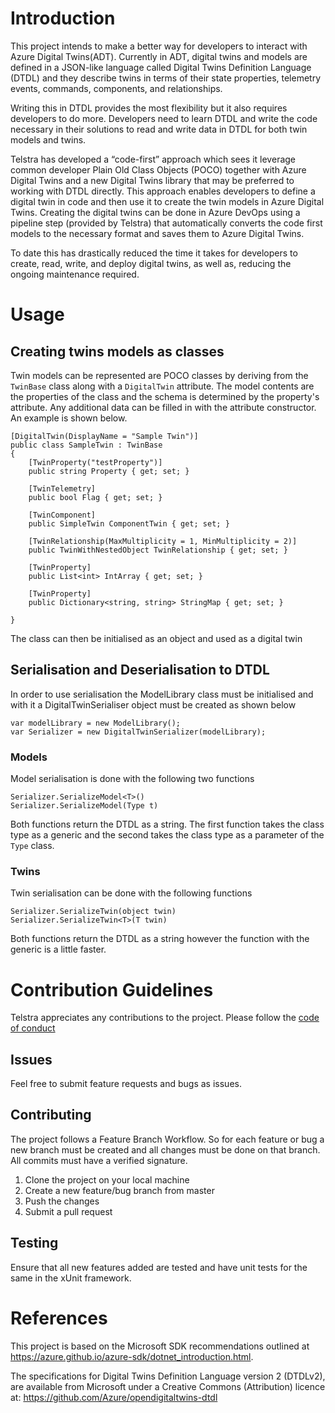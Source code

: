 # Introduction 
This project intends to make a better way for developers to interact with Azure Digital Twins(ADT). Currently in ADT, digital twins and models are defined in a JSON-like language called Digital Twins Definition Language (DTDL) and they describe twins in terms of their state properties, telemetry events, commands, components, and relationships.

Writing this in DTDL provides the most flexibility but it also requires developers to do more. Developers need to learn DTDL and write the code necessary in their solutions to read and write data in DTDL for both twin models and twins. 

Telstra has developed a “code-first” approach which sees it leverage common developer Plain Old Class Objects (POCO) together with Azure Digital Twins and a new Digital Twins library that may be preferred to working with DTDL directly. This approach enables developers to define a digital twin in code and then use it to create the twin models in Azure Digital Twins. Creating the digital twins can be done in Azure DevOps using a pipeline step (provided by Telstra) that automatically converts the code first models to the necessary format and saves them to Azure Digital Twins.  

To date this has drastically reduced the time it takes for developers to create, read, write, and deploy digital twins, as well as, reducing the ongoing maintenance required. 

# Usage

## Creating twins models as classes 
Twin models can be represented are POCO classes by deriving from the `TwinBase` class along with a `DigitalTwin` attribute. 
The model contents are the properties of the class and the schema is determined by the property's attribute. Any additional data can be filled in with the attribute constructor. An example is shown below. 
```
[DigitalTwin(DisplayName = "Sample Twin")]
public class SampleTwin : TwinBase
{
    [TwinProperty("testProperty")]
    public string Property { get; set; }

    [TwinTelemetry]
    public bool Flag { get; set; }

    [TwinComponent]
    public SimpleTwin ComponentTwin { get; set; }

    [TwinRelationship(MaxMultiplicity = 1, MinMultiplicity = 2)]
    public TwinWithNestedObject TwinRelationship { get; set; }

    [TwinProperty]
    public List<int> IntArray { get; set; }

    [TwinProperty]
    public Dictionary<string, string> StringMap { get; set; }

}
```

The class can then be initialised as an object and used as a digital twin

## Serialisation and Deserialisation to DTDL
In order to use serialisation the ModelLibrary class must be initialised and with it a DigitalTwinSerialiser object must be created as shown below
```
var modelLibrary = new ModelLibrary();
var Serializer = new DigitalTwinSerializer(modelLibrary);
```

### Models
Model serialisation is done with the following two functions
```
Serializer.SerializeModel<T>()
Serializer.SerializeModel(Type t)
```
Both functions return the DTDL as a string. The first function takes the class type as a generic and the second takes the class type as a parameter of the `Type` class.

### Twins
Twin serialisation can be done with the following functions
```
Serializer.SerializeTwin(object twin)
Serializer.SerializeTwin<T>(T twin)
```
Both functions return the DTDL as a string however the function with the generic is a little faster.

# Contribution Guidelines
Telstra appreciates any contributions to the project. Please follow the [code of conduct](CODE-OF-CONDUCT.md)

## Issues
Feel free to submit feature requests and bugs as issues. 

## Contributing
The project follows a Feature Branch Workflow. So for each feature or bug a new branch must be created and all changes must be done on that branch. All commits must have a verified signature. 

1. Clone the project on your local machine
2. Create a new feature/bug branch from master
3. Push the changes
4. Submit a pull request

## Testing
Ensure that all new features added are tested and have unit tests for the same in the xUnit framework.

# References
This project is based on the Microsoft SDK recommendations outlined at 
https://azure.github.io/azure-sdk/dotnet_introduction.html.

The specifications for Digital Twins Definition Language version 2 (DTDLv2), are available 
from Microsoft under a Creative Commons (Attribution) licence at:
https://github.com/Azure/opendigitaltwins-dtdl
